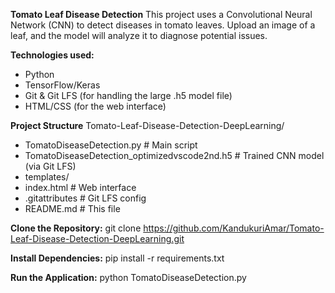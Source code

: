 **Tomato Leaf Disease Detection** 
This project uses a Convolutional Neural Network (CNN) to detect diseases in tomato leaves. Upload an image of a leaf, and the model will analyze it to diagnose potential issues.

**Technologies used:** 
* Python
* TensorFlow/Keras
* Git & Git LFS (for handling the large .h5 model file)
* HTML/CSS (for the web interface)
  
**Project Structure** 
Tomato-Leaf-Disease-Detection-DeepLearning/
* TomatoDiseaseDetection.py         # Main script
* TomatoDiseaseDetection_optimizedvscode2nd.h5  # Trained CNN model (via Git LFS)
* templates/
*    index.html                    # Web interface
*    .gitattributes                    # Git LFS config
*    README.md                         # This file

**Clone the Repository:** 
git clone https://github.com/KandukuriAmar/Tomato-Leaf-Disease-Detection-DeepLearning.git

**Install Dependencies:** 
pip install -r requirements.txt

**Run the Application:** 
python TomatoDiseaseDetection.py
